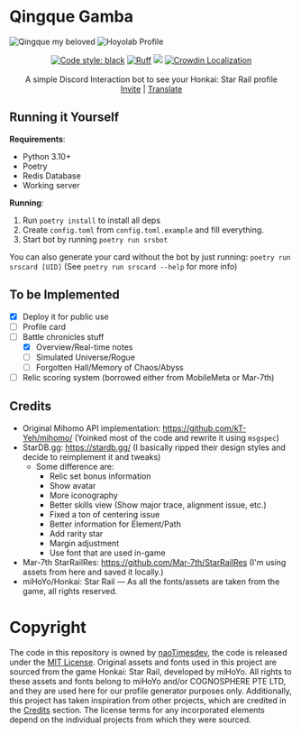 # Qingque Gamba

![Qingque my beloved](https://p.ihateani.me/toufriwg.png "Qingque my Beloved")
![Hoyolab Profile](https://p.ihateani.me/hfcapbkw.png "Hoyolab Profile")

<div align="center">
<a href="https://github.com/psf/black" target="_blank"><img src="https://img.shields.io/badge/code%20style-black-000000.svg" alt="Code style: black"></a>&nbsp;<a href="https://github.com/astral-sh/ruff"><img src="https://img.shields.io/endpoint?url=https://raw.githubusercontent.com/charliermarsh/ruff/main/assets/badge/v2.json" alt="Ruff"></a>&nbsp;<a href="https://github.com/naoTimesdev/qingque-gamba/blob/master/LICENSE"><img src="https://img.shields.io/github/license/naoTimesdev/qingque-gamba"></a>&nbsp;<a href="https://crowdin.com/project/qingque-gamba" target="_blank"><img src="https://badges.crowdin.net/qingque-gamba/localized.svg" alt="Crowdin Localization" /></a>
<br/><br/>
A simple Discord Interaction bot to see your Honkai: Star Rail profile
</div>
<div align="center">
<a href="https://discord.com/api/oauth2/authorize?client_id=1146085026086264953&permissions=412317240384&scope=bot%20applications.commands">Invite</a> | <a href="https://crowdin.com/project/qingque-gamba">Translate</a>
</div>


## Running it Yourself

**Requirements**:
- Python 3.10+
- Poetry
- Redis Database
- Working server

**Running**:
1. Run `poetry install` to install all deps
2. Create `config.toml` from `config.toml.example` and fill everything.
3. Start bot by running `poetry run srsbot`

You can also generate your card without the bot by just running: `poetry run srscard [UID]` (See `poetry run srscard --help` for more info)

## To be Implemented
- [x] Deploy it for public use
- [ ] Profile card
- [ ] Battle chronicles stuff
  - [x] Overview/Real-time notes
  - [ ] Simulated Universe/Rogue
  - [ ] Forgotten Hall/Memory of Chaos/Abyss
- [ ] Relic scoring system (borrowed either from MobileMeta or Mar-7th)

## Credits
- Original Mihomo API implementation: https://github.com/kT-Yeh/mihomo/ (Yoinked most of the code and rewrite it using `msgspec`)
- StarDB.gg: https://stardb.gg/ (I basically ripped their design styles and decide to reimplement it and tweaks)
  - Some difference are:
    - Relic set bonus information
    - Show avatar
    - More iconography
    - Better skills view (Show major trace, alignment issue, etc.)
    - Fixed a ton of centering issue
    - Better information for Element/Path
    - Add rarity star
    - Margin adjustment
    - Use font that are used in-game
- Mar-7th StarRailRes: https://github.com/Mar-7th/StarRailRes (I'm using assets from here and saved it locally.)
- miHoYo/Honkai: Star Rail — As all the fonts/assets are taken from the game, all rights reserved.

# Copyright

The code in this repository is owned by [naoTimesdev](https://github.com/naoTimesdev), the code is released under the [MIT License](LICENSE). Original assets and fonts used in this project are sourced from the game Honkai: Star Rail, developed by miHoYo. All rights to these assets and fonts belong to miHoYo and/or COGNOSPHERE PTE LTD, and they are used here for our profile generator purposes only. Additionally, this project has taken inspiration from other projects, which are credited in the [Credits](#credits) section. The license terms for any incorporated elements depend on the individual projects from which they were sourced.

